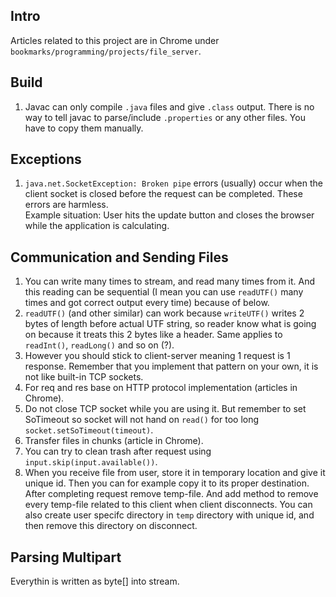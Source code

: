 ## Intro

Articles related to this project are in Chrome under `bookmarks/programming/projects/file_server`.

## Build

1. Javac can only compile `.java` files and give `.class` output. There is no way to tell javac to parse/include `.properties` or any other files. You have to copy them manually.

## Exceptions

1. `java.net.SocketException: Broken pipe` errors (usually) occur when the client socket is closed before the request can be completed. These errors are harmless. <br> Example situation: User hits the update button and closes the browser while the application is calculating.

## Communication and Sending Files

1. You can write many times to stream, and read many times from it. And this reading can be sequential (I mean you can use `readUTF()` many times and got correct output every time) because of below.
1. `readUTF()` (and other similar) can work because `writeUTF()` writes 2 bytes of length before actual UTF string, so reader know what is going on because it treats this 2 bytes like a header. Same applies to `readInt()`, `readLong()` and so on (?).
1. However you should stick to client-server meaning 1 request is 1 response. Remember that you implement that pattern on your own, it is not like built-in TCP sockets.
1. For req and res base on HTTP protocol implementation (articles in Chrome).
1. Do not close TCP socket while you are using it. But remember to set SoTimeout so socket will not hand on `read()` for too long `socket.setSoTimeout(timeout)`.
1. Transfer files in chunks (article in Chrome).
1. You can try to clean trash after request using `input.skip(input.available())`.
1. When you receive file from user, store it in temporary location and give it unique id. Then you can for example copy it to its proper destination. After completing request remove temp-file. And add method to remove every temp-file related to this client when client disconnects. You can also create user specifc directory in `temp` directory with unique id, and then remove this directory on disconnect.

## Parsing Multipart

Everythin is written as byte[] into stream.
